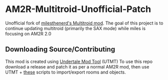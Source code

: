 # AM2R-Multitroid-Unofficial-Patch
Unofficial fork of [milesthenerd's Multitroid mod](https://github.com/milesthenerd/AM2R-Multitroid).
The goal of this project is to continue updating multitroid (primarily the SAX mode) while miles is focusing on AM2R 2.0

## Downloading Source/Contributing
This mod is created using [Undertale Mod Tool](https://github.com/krzys-h/UndertaleModTool) (UTMT)
To use this repo download a release and patch it as per a normal AM2R mod, then use UTMT + [these](https://github.com/krzys-h/UndertaleModTool/pull/685/files) scripts
to import/export rooms and objects.
